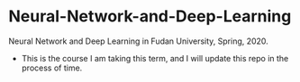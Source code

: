 # Neural-Network-and-Deep-Learning
Neural Network and Deep Learning in Fudan University, Spring, 2020.

* This is the course I am taking this term, and I will update this repo in the process of time.
